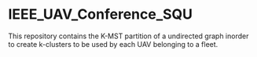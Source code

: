# IEEE_UAV_Conference_SQU
This repository contains the K-MST partition of a undirected graph inorder to create k-clusters to be used by each UAV belonging to a fleet.
